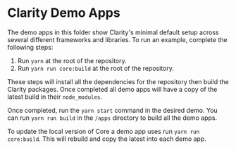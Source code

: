 # Clarity Demo Apps

The demo apps in this folder show Clarity's minimal default setup across several
different frameworks and libraries. To run an example, complete the following steps:

1. Run `yarn` at the root of the repository.
2. Run `yarn run core:build` at the root of the repository.

These steps will install all the dependencies for the repository then build the
Clarity packages. Once completed all demo apps will have a copy of the latest
build in their `node_modules`.

Once completed, run the `yarn start` command in the desired demo. You can run
`yarn run build` in the `/apps` directory to build all the demo apps.

To update the local version of Core a demo app uses run `yarn run core:build`.
This will rebuild and copy the latest into each demo app.
